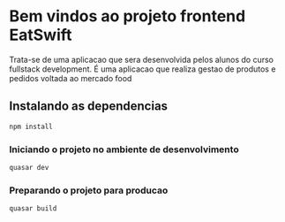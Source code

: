 # Bem vindos ao projeto frontend EatSwift

Trata-se de uma aplicacao que sera desenvolvida pelos alunos do curso fullstack development.
É uma aplicacao que realiza gestao de produtos e pedidos voltada ao mercado food

## Instalando as dependencias
```bash
npm install
```

### Iniciando o projeto no ambiente de desenvolvimento
```bash
quasar dev
```


### Preparando o projeto para producao
```bash
quasar build
```


